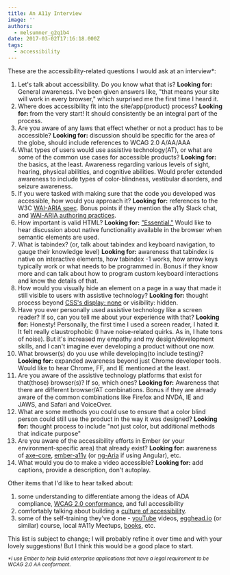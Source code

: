 ```yaml
---
title: An A11y Interview
image: ''
authors:
  - melsumner_g2q1b4
date: 2017-03-02T17:16:18.000Z
tags:
  - accessibility
---
```

These are the accessibility-related questions I would ask at an interview*:
<ol>
 	<li>Let's talk about accessibility. Do you know what that is?
<strong>Looking for:</strong> General awareness. I've been given answers like, "that means your site will work in every browser," which surprised me the first time I heard it.</li>
 	<li>Where does accessibility fit into the site/app(product) process?
<strong>Looking for: </strong>from the very start! It should consistently be an integral part of the process.</li>
 	<li>Are you aware of any laws that effect whether or not a product has to be accessible?
<strong>Looking for:</strong> discussion should be specific for the area of the globe, should include references to WCAG 2.0 A/AA/AAA</li>
 	<li>What types of users would use assistive technology(AT), or what are some of the common use cases for accessible products?
<strong>Looking for:</strong> the basics, at the least. Awareness regarding various levels of sight, hearing, physical abilities, and cognitive abilities. Would prefer extended awareness to include types of color-blindness, vestibular disorders, and seizure awareness.</li>
 	<li>If you were tasked with making sure that the code you developed was accessible, how would you approach it?
<strong>Looking for:</strong> references to the W3C <a href="https://w3c.github.io/aria/aria/aria.html">WAI-ARIA spec</a>. Bonus points if they mention the a11y Slack chat, and <a href="http://w3c.github.io/aria-practices/">WAI-ARIA authoring practices</a>.</li>
 	<li>How important is valid HTML?
<strong>Looking for:</strong> <a href="http://w3c.github.io/aria-in-html/#rule1">"Essential."</a> Would like to hear discussion about native functionality available in the browser when semantic elements are used.</li>
 	<li>What is tabindex? (or, talk about tabindex and keyboard navigation, to gauge their knowledge level)
<strong>Looking for:</strong> awareness that tabindex is native on interactive elements, how tabindex -1 works, how arrow keys typically work or what needs to be programmed in. Bonus if they know more and can talk about how to program custom keyboard interactions and know the details of that.</li>
 	<li>How would you visually hide an element on a page in a way that made it still visible to users with assistive technology?
<strong>Looking for:</strong> thought process beyond <a href="https://css-tricks.com/places-its-tempting-to-use-display-none-but-dont/">CSS's display: none</a> or visibility: hidden.</li>
 	<li>Have you ever personally used assistive technology like a screen reader? If so, can you tell me about your experience with that?
<strong>Looking for:</strong> Honesty! Personally, the first time I used a screen reader, I hated it. It felt really claustrophobic (I have noise-related quirks. As in, I hate tons of noise). But it's increased my empathy and my design/development skills, and I can't imagine ever developing a product without one now.</li>
 	<li>What browser(s) do you use while developing(to include testing)?
<strong>Looking for:</strong> expanded awareness beyond just Chrome developer tools. Would like to hear Chrome, FF, and IE mentioned at the least.</li>
 	<li>Are you aware of the assistive technology platforms that exist for that(those) browser(s)? If so, which ones?
<strong>Looking for:</strong> Awareness that there are different browser/AT combinations. Bonus if they are already aware of the common combinations like Firefox and NVDA, IE and JAWS, and Safari and VoiceOver.</li>
 	<li>What are some methods you could use to ensure that a color blind person could still use the product in the way it was designed?
<strong>Looking for:</strong> thought process to include "not just color, but additional methods that indicate purpose"</li>
 	<li>Are you aware of the accessibility efforts in Ember (or your environment-specific area) that already exist?
<strong>Looking for:</strong> awareness of <a href="https://github.com/dequelabs/axe-core">axe-core</a>, <a href="https://github.com/ember-a11y">ember-a11y</a> (or <a href="https://docs.angularjs.org/guide/accessibility">ng-Aria</a> if using Angular), etc.</li>
 	<li>What would you do to make a video accessible?
<strong>Looking for:</strong> add captions, provide a description, don't autoplay.</li>
</ol>
Other items that I'd like to hear talked about:
<ol>
 	<li>some understanding to differentiate among the ideas of ADA compliance, <a href="https://www.w3.org/TR/WCAG20/">WCAG 2.0 conformance</a>, and full accessibility</li>
 	<li>comfortably talking about building a <a href="https://modelviewculture.com/pieces/building-accessibility-culture">culture of accessibility</a>.</li>
 	<li>some of the self-training they've done - <a href="https://www.youtube.com/watch?v=gf_BrfCZT7c">youTube</a> videos, <a href="https://egghead.io/lessons/tools-building-forms-with-accessibility-in-mind">egghead.io</a> (or similar) course, local #A11y Meetups, <a href="https://shop.smashingmagazine.com/products/inclusive-design-patterns">books</a>, etc.</li>
</ol>
This list is subject to change; I will probably refine it over time and with your lovely suggestions! But I think this would be a good place to start.

<small><em>
*I use Ember to help build enterprise applications that have a legal requirement to be WCAG 2.0 AA conformant.</em></small>